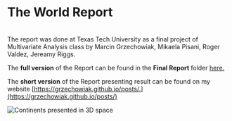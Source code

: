 # The World Report

<br/>
The report was done at Texas Tech University as a final project of Multivariate Analysis class by Marcin Grzechowiak, Mikaela Pisani, Roger Valdez, Jereamy Riggs.

<br/>

The **full version** of the Report can be found in the **Final Report** folder [here.](https://github.com/grzechowiak/Multivariate-Analysis-Project/tree/master/FINAL%20REPORT)

The **short version** of the Report presenting result can be found on my website [https://grzechowiak.github.io/posts/.](https://grzechowiak.github.io/posts/)

![Continents presented in 3D space](img/mds1.gif)